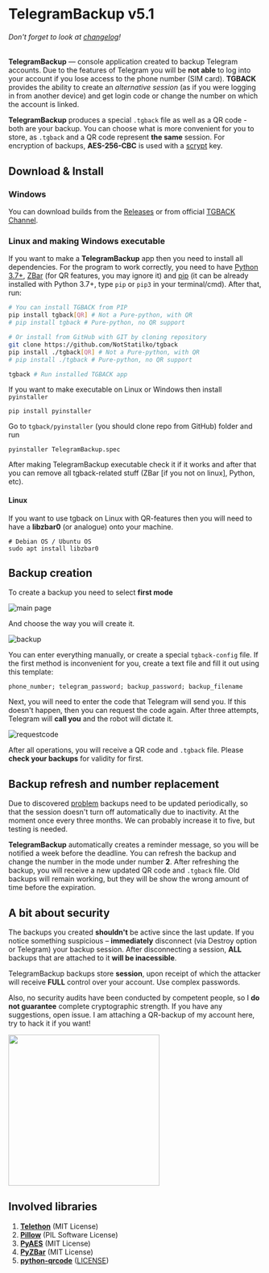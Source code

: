 # TelegramBackup v5.1
######  _Don't forget to look at [changelog](CHANGELOG.md)!_

**TelegramBackup** — console application created to backup Telegram accounts. Due to the features of Telegram you will be **not able** to log into your account if you lose access to the phone number (SIM card). **TGBACK** provides the ability to create an _alternative session_ (as if you were logging in from another device) and get login code or change the number on which the account is linked.

**TelegramBackup** produces a special `.tgback` file as well as a QR code - both are your backup. You can choose what is more convenient for you to store, as `.tgback` and a QR code represent **the same** session. For encryption of backups, **AES-256-CBC** is used with a [scrypt](https://en.wikipedia.org/wiki/Scrypt) key.

 ## Download & Install
 ### Windows
 You can download builds from the [Releases](https://github.com/NotStatilko/tgback/releases) or from official [TGBACK Channel](https://t.me/nontgback).

 ### Linux and making Windows executable
  If you want to make a **TelegramBackup** app then you need to install all dependencies. For the program to work correctly, you need to have [Python 3.7+](https://python.org), [ZBar](http://zbar.sourceforge.net) (for QR features, you may ignore it) and [pip](https://pypi.org/project/pip/) (it can be already installed with Python 3.7+, type `pip` or `pip3` in your terminal/cmd). After that, run:
  ```bash
  # You can install TGBACK from PIP
  pip install tgback[QR] # Not a Pure-python, with QR
  # pip install tgback # Pure-python, no QR support
  ```
  ```bash
  # Or install from GitHub with GIT by cloning repository
  git clone https://github.com/NotStatilko/tgback
  pip install ./tgback[QR] # Not a Pure-python, with QR
  # pip install ./tgback # Pure-python, no QR support
  ```
  ```bash
  tgback # Run installed TGBACK app
  ```
  If you want to make executable on Linux or Windows then install `pyinstaller`
  ```
  pip install pyinstaller
  ```
  Go to `tgback/pyinstaller` (you should clone repo from GitHub) folder and run
  ```
  pyinstaller TelegramBackup.spec
  ```
  After making TelegramBackup executable check it if it works and after that you can remove all tgback-related stuff (ZBar [if you not on linux], Python, etc).

 #### Linux
 If you want to use tgback on Linux with QR-features then you will need to have a **libzbar0** (or analogue) onto your machine.
 ```
 # Debian OS / Ubuntu OS
 sudo apt install libzbar0
 ```
 ## Backup creation
  To create a backup you need to select **first mode**

  ![main page](https://telegra.ph/file/6752f5bf19b5d3a85fb95.png)

  And choose the way you will create it.

  ![backup](https://telegra.ph/file/dc68092c6f80ba0084206.png)

  You can enter everything manually, or create a special `tgback-config` file. If the first method is inconvenient for you, create a text file and fill it out using this template:
  ```
  phone_number; telegram_password; backup_password; backup_filename
  ```
  Next, you will need to enter the code that Telegram will send you. If this doesn't happen, then you can request the code again. After three attempts, Telegram will **call you** and the robot will dictate it.

  ![requestcode](https://telegra.ph/file/45ab9f776fdc84632e64b.png)

After all operations, you will receive a QR code and `.tgback` file. Please **check your backups** for validity for first.

## Backup refresh and number replacement
 Due to discovered [problem](https://github.com/NotStatilko/tgback/issues/2) backups need to be updated periodically, so that the session doesn't turn off automatically due to inactivity. At the moment once every three months. We can probably increase it to five, but testing is needed.

**TelegramBackup** automatically creates a reminder message, so you will be notified a week before the deadline. You can refresh the backup and change the number in the mode under number **2**. After refreshing the backup, you will receive a new updated QR code and `.tgback` file. Old backups will remain working, but they will be show the wrong amount of time before the expiration.

## A bit about security
 The backups you created **shouldn't** be active since the last update. If you notice something suspicious – **immediately** disconnect (via Destroy option or Telegram) your backup session. After disconnecting a session, **ALL** backups that are attached to it **will be inacessible**.

TelegramBackup backups store **session**, upon receipt of which the attacker will receive **FULL** control over your account. Use complex passwords.

Also, no security audits have been conducted by competent people, so I **do not guarantee** complete cryptographic strength. If you have any suggestions, open issue. I am attaching a QR-backup of my account here, try to hack it if you want!

<img src="https://telegra.ph/file/59469cef320ecff9364f8.png" width="300" height="300"></img>

## Involved libraries
1. [**Telethon**](https://github.com/LonamiWebs/Telethon) (MIT License)
2. [**Pillow**](https://github.com/python-pillow/Pillow) (PIL Software License)
3. [**PyAES**](https://github.com/ricmoo/pyaes) (MIT License)
4. [**PyZBar**](https://github.com/NaturalHistoryMuseum/pyzbar) (MIT License)
5. [**python-qrcode**](https://github.com/lincolnloop/python-qrcode) ([LICENSE](https://github.com/lincolnloop/python-qrcode/blob/master/LICENSE))
